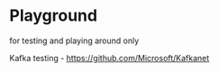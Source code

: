 # Playground
for testing and playing around only


Kafka testing - https://github.com/Microsoft/Kafkanet
